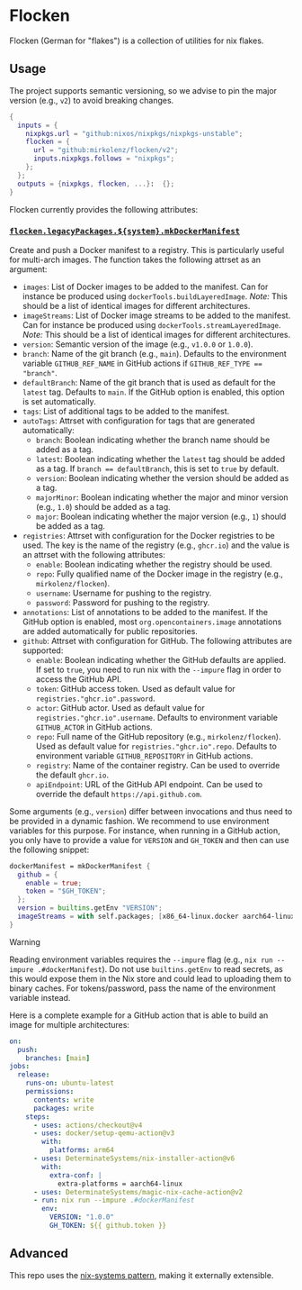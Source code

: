 # Flocken

Flocken (German for "flakes") is a collection of utilities for nix flakes.

## Usage

The project supports semantic versioning, so we advise to pin the major version (e.g., `v2`) to avoid breaking changes.

```nix
{
  inputs = {
    nixpkgs.url = "github:nixos/nixpkgs/nixpkgs-unstable";
    flocken = {
      url = "github:mirkolenz/flocken/v2";
      inputs.nixpkgs.follows = "nixpkgs";
    };
  };
  outputs = {nixpkgs, flocken, ...}:  {};
}
```

Flocken currently provides the following attributes:

### [`flocken.legacyPackages.${system}.mkDockerManifest`](./src/docker-manifest.nix)

Create and push a Docker manifest to a registry.
This is particularly useful for multi-arch images.
The function takes the following attrset as an argument:

- `images`: List of Docker images to be added to the manifest. Can for instance be produced using `dockerTools.buildLayeredImage`. _Note:_ This should be a list of identical images for different architectures.
- `imageStreams`: List of Docker image streams to be added to the manifest. Can for instance be produced using `dockerTools.streamLayeredImage`. _Note:_ This should be a list of identical images for different architectures.
- `version`: Semantic version of the image (e.g., `v1.0.0` or `1.0.0`).
- `branch`: Name of the git branch (e.g., `main`). Defaults to the environment variable `GITHUB_REF_NAME` in GitHub actions if `GITHUB_REF_TYPE == "branch"`.
- `defaultBranch`: Name of the git branch that is used as default for the `latest` tag. Defaults to `main`. If the GitHub option is enabled, this option is set automatically.
- `tags`: List of additional tags to be added to the manifest.
- `autoTags`: Attrset with configuration for tags that are generated automatically:
  - `branch`: Boolean indicating whether the branch name should be added as a tag.
  - `latest`: Boolean indicating whether the `latest` tag should be added as a tag. If `branch == defaultBranch`, this is set to `true` by default.
  - `version`: Boolean indicating whether the version should be added as a tag.
  - `majorMinor`: Boolean indicating whether the major and minor version (e.g., `1.0`) should be added as a tag.
  - `major`: Boolean indicating whether the major version (e.g., `1`) should be added as a tag.
- `registries`: Attrset with configuration for the Docker registries to be used. The key is the name of the registry (e.g., `ghcr.io`) and the value is an attrset with the following attributes:
  - `enable`: Boolean indicating whether the registry should be used.
  - `repo`: Fully qualified name of the Docker image in the registry (e.g., `mirkolenz/flocken`).
  - `username`: Username for pushing to the registry.
  - `password`: Password for pushing to the registry.
- `annotations`: List of annotations to be added to the manifest. If the GitHub option is enabled, most `org.opencontainers.image` annotations are added automatically for public repositories.
- `github`: Attrset with configuration for GitHub. The following attributes are supported:
  - `enable`: Boolean indicating whether the GitHub defaults are applied. If set to `true`, you need to run nix with the `--impure` flag in order to access the GitHub API.
  - `token`: GitHub access token. Used as default value for `registries."ghcr.io".password`.
  - `actor`: GitHub actor. Used as default value for `registries."ghcr.io".username`. Defaults to environment variable `GITHUB_ACTOR` in GitHub actions.
  - `repo`: Full name of the GitHub repository (e.g., `mirkolenz/flocken`). Used as default value for `registries."ghcr.io".repo`. Defaults to environment variable `GITHUB_REPOSITORY` in GitHub actions.
  - `registry`: Name of the container registry. Can be used to override the default `ghcr.io`.
  - `apiEndpoint`: URL of the GitHub API endpoint. Can be used to override the default `https://api.github.com`.

Some arguments (e.g., `version`) differ between invocations and thus need to be provided in a dynamic fashion.
We recommend to use environment variables for this purpose.
For instance, when running in a GitHub action, you only have to provide a value for `VERSION` and `GH_TOKEN` and then can use the following snippet:

```nix
dockerManifest = mkDockerManifest {
  github = {
    enable = true;
    token = "$GH_TOKEN";
  };
  version = builtins.getEnv "VERSION";
  imageStreams = with self.packages; [x86_64-linux.docker aarch64-linux.docker];
}
```

> [!warning]
> Reading environment variables requires the `--impure` flag (e.g., `nix run --impure .#dockerManifest`).
> Do not use `builtins.getEnv` to read secrets, as this would expose them in the Nix store and could lead to uploading them to binary caches.
> For tokens/password, pass the name of the environment variable instead.

Here is a complete example for a GitHub action that is able to build an image for multiple architectures:

```yaml
on:
  push:
    branches: [main]
jobs:
  release:
    runs-on: ubuntu-latest
    permissions:
      contents: write
      packages: write
    steps:
      - uses: actions/checkout@v4
      - uses: docker/setup-qemu-action@v3
        with:
          platforms: arm64
      - uses: DeterminateSystems/nix-installer-action@v6
        with:
          extra-conf: |
            extra-platforms = aarch64-linux
      - uses: DeterminateSystems/magic-nix-cache-action@v2
      - run: nix run --impure .#dockerManifest
        env:
          VERSION: "1.0.0"
          GH_TOKEN: ${{ github.token }}
```

## Advanced

This repo uses the [nix-systems pattern](https://github.com/nix-systems/nix-systems), making it externally extensible.
